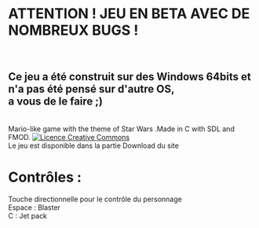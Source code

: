 <h1> ATTENTION ! JEU EN BETA AVEC DE NOMBREUX BUGS ! </h1><br />
<h2> Ce jeu a été construit sur des Windows 64bits et n'a pas été pensé sur d'autre OS,<br>
a vous de le faire ;)</h2><br />
Mario-like game with the theme of Star Wars .Made in C with SDL and FMOD.
<a href='http://creativecommons.org/licenses/by-nc-sa/3.0/fr/'>
<img src='http://i.creativecommons.org/l/by-nc-sa/3.0/fr/88x31.png' alt='Licence Creative Commons' />
</a><br />
Le jeu est disponible dans la partie Download du site

<h1> Contrôles : <br /></h1>
Touche directionnelle pour le contrôle du personnage<br />
Espace : Blaster<br />
C : Jet pack